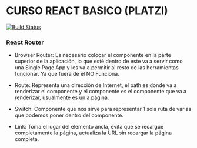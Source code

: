 # CURSO REACT BASICO (PLATZI) 
[![Build Status](https://static.platzi.com/media/achievements/badge-react-2018-afc93257-48af-4e54-acaa-4d0433380f64.png)](https://platzi.com/cursos/react/)

### React Router

- Browser Router: Es necesario colocar el componente en la parte superior de la aplicación, lo que esté dentro de este va a servir como una Single Page App y les va a permitir al resto de las herramientas funcionar. Ya que fuera de él NO Funciona.

- Route: Representa una dirección de Internet, el path es donde va a renderizar el componente y el componente es el componente que va a renderizar, usualmente es un a página.

- Switch: Componente que nos sirve para representar 1 sola ruta de varias que podemos poner dentro del componente.

- Link: Toma el lugar del elemento ancla, evita que se recargue completamente la página, actualiza la URL sin recargar la página completa.